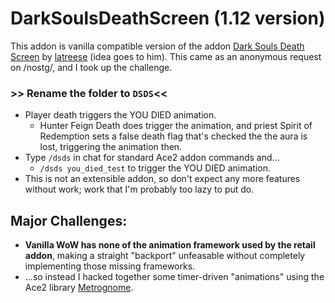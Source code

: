 # DarkSoulsDeathScreen (1.12 version)

This addon is vanilla compatible version of the addon [Dark Souls Death
Screen][dsds] by [latreese][latreese] (idea goes to him). This came as an
anonymous request on /nostg/, and I took up the challenge.

### **>> Rename the folder to `DSDS`<<**

-   Player death triggers the YOU DIED animation.
    -   Hunter Feign Death does trigger the animation, and priest Spirit of
        Redemption sets a false death flag that's checked the the aura is lost,
        triggering the animation then.
-   Type `/dsds` in chat for standard Ace2 addon commands and...
    -   `/dsds you_died_test` to trigger the YOU DIED animation.
-   This is not an extensible addon, so don't expect any more features without
    work; work that I'm probably too lazy to put do.

## Major Challenges:

-   **Vanilla WoW has none of the animation framework used by the retail
    addon**, making a straight "backport" unfeasable without completely
    implementing those missing frameworks.
-   ...so instead I hacked together some timer-driven "animations" using the
    Ace2 library [Metrognome][metrognome].

[dsds]:http://www.wowace.com/addons/dark-souls-death-screen/
[latreese]:http://www.wowace.com/profiles/latreese/
[metrognome]:https://web.archive.org/web/20070729015742/http://www.wowace.com/wiki/Metrognome
